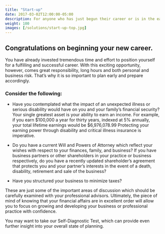 ```yaml
---
title: "Start-up"
date: 2017-03-02T12:00:00-05:00
description: For anyone who has just begun their career or is in the early years.
weight: 100
images: [/solutions/start-up-top.jpg]
---
```

## Congratulations on beginning your new career.

You have already invested tremendous time and effort to position yourself for a fulfilling and successful career. With this exciting opportunity, however, comes great responsibility, long hours and both personal and business risk. That’s why it is so important to plan early and prepare accordingly.

### Consider the following:

- Have you contemplated what the impact of an unexpected illness or serious disability would have on you and your family’s financial security? Your single greatest asset is your ability to earn an income. For example, if you earn $100,000 a year for thirty years, indexed at 5% annually, your total lifetime earnings would be $6,976,078.99 Protecting your earning power through disability and critical illness insurance is imperative.

- Do you have a current Will and Powers of Attorney which reflect your wishes with respect to your finances, family, and business?
If you have business partners or other shareholders in your practice or business respectively, do you have a recently updated shareholder’s agreement that protects you and your partner’s interests in the event of a death, disability, retirement and sale of the business?

- Have you structured your business to minimize taxes?

These are just some of the important areas of discussion which should be carefully examined with your professional advisors. Ultimately, the piece of mind of knowing that your financial affairs are in excellent order will allow you to focus on growing and developing your business or professional practice with confidence.

You may want to take our Self-Diagnostic Test, which can provide even further insight into your overall state of planning.
